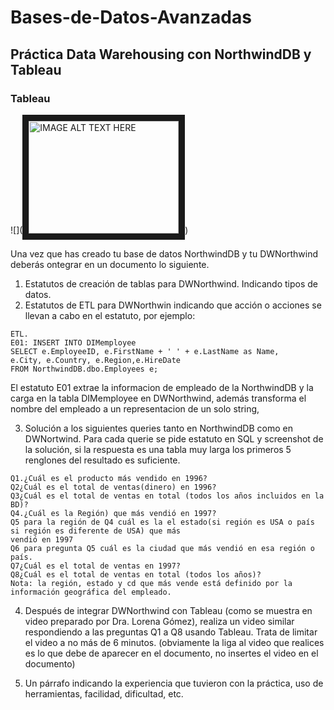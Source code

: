 # Bases-de-Datos-Avanzadas
## Práctica Data Warehousing con NorthwindDB y Tableau

### Tableau
![](<a href="http://www.youtube.com/watch?feature=player_embedded&v=https://www.youtube.com/watch?v=cRKTiYc07wU" target="_blank"><img src="http://img.youtube.com/vi/YOUTUBE_VIDEO_ID_HERE/0.jpg"  alt="IMAGE ALT TEXT HERE" width="240" height="180" border="10" /></a>)

Una vez que has creado tu base de datos NorthwindDB y tu DWNorthwind deberás ontegrar
en un documento lo siguiente.

1. Estatutos de creación de tablas para DWNorthwind. Indicando tipos de datos.
2. Estatutos de ETL para DWNorthwin indicando que acción o acciones se llevan a cabo en el  estatuto, por ejemplo:

```
ETL.
E01: INSERT INTO DIMemployee
SELECT e.EmployeeID, e.FirstName + ' ' + e.LastName as Name,
e.City, e.Country, e.Region,e.HireDate
FROM NorthwindDB.dbo.Employees e;
```

El estatuto E01 extrae la informacion de empleado de la NorthwindDB y la carga en la tabla
DIMemployee en DWNorthwind, además transforma el nombre del empleado a un
representacion de un solo string,

3. Solución a los siguientes queries tanto en NorthwindDB como en DWNortwind. Para cada
querie se pide estatuto en SQL y screenshot de la solución, si la respuesta es una tabla muy
larga los primeros 5 renglones del resultado es suficiente.
```
Q1.¿Cuál es el producto más vendido en 1996?
Q2¿Cuál es el total de ventas(dinero) en 1996?
Q3¿Cuál es el total de ventas en total (todos los años incluidos en la BD)?
Q4.¿Cuál es la Región) que más vendió en 1997?
Q5 para la región de Q4 cuál es la el estado(si región es USA o país si región es diferente de USA) que más
vendió en 1997
Q6 para pregunta Q5 cuál es la ciudad que más vendió en esa región o país.
Q7¿Cuál es el total de ventas en 1997?
Q8¿Cuál es el total de ventas en total (todos los años)?
Nota: la región, estado y cd que más vende está definido por la información geográfica del empleado.
```

4. Después de integrar DWNorthwind con Tableau (como se muestra en video preparado por
Dra. Lorena Gómez), realiza un video similar respondiendo a las preguntas Q1 a Q8 usando
Tableau. Trata de limitar el video a no más de 6 minutos. (obviamente la liga al video que
realices es lo que debe de aparecer en el documento, no insertes el video en el documento)

5. Un párrafo indicando la experiencia que tuvieron con la práctica, uso de herramientas,
facilidad, dificultad, etc.
